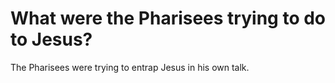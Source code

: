 # What were the Pharisees trying to do to Jesus?

The Pharisees were trying to entrap Jesus in his own talk.
